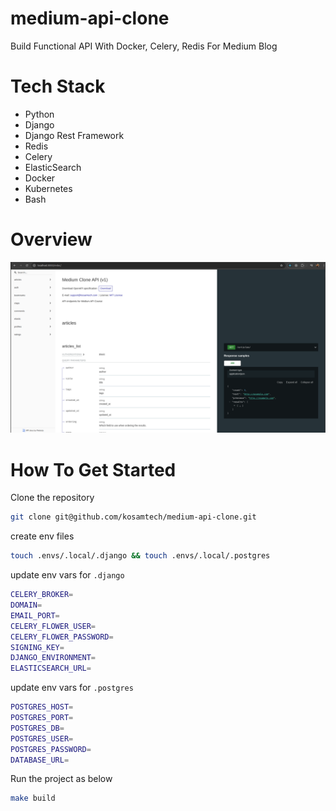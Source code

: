 # medium-api-clone
Build Functional API With Docker, Celery, Redis For Medium Blog

# Tech Stack
- Python
- Django
- Django Rest Framework
- Redis
- Celery
- ElasticSearch
- Docker
- Kubernetes
- Bash

# Overview
![overview](./overview.png)

# How To Get Started
Clone the repository
```bash
git clone git@github.com/kosamtech/medium-api-clone.git
```

create env files
```bash
touch .envs/.local/.django && touch .envs/.local/.postgres
```

update env vars for `.django`
```bash
CELERY_BROKER=
DOMAIN=
EMAIL_PORT=
CELERY_FLOWER_USER=
CELERY_FLOWER_PASSWORD=
SIGNING_KEY=
DJANGO_ENVIRONMENT=
ELASTICSEARCH_URL=
```

update env vars for `.postgres`

```bash
POSTGRES_HOST=
POSTGRES_PORT=
POSTGRES_DB=
POSTGRES_USER=
POSTGRES_PASSWORD=
DATABASE_URL=
```

Run the project as below
```bash
make build
```